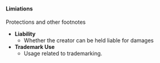 
#### Limiations
Protections and other footnotes

* **Liability**
	* Whether the creator can be held liable for damages
* **Trademark Use**
	* Usage related to trademarking. 

